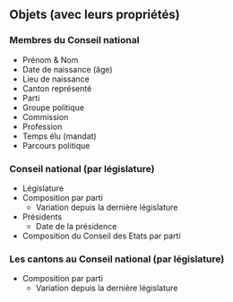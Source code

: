 ## Objets (avec leurs propriétés)

### Membres du Conseil national

- Prénom & Nom
- Date de naissance (âge)
- Lieu de naissance
- Canton représenté
- Parti
- Groupe politique
- Commission
- Profession
- Temps élu (mandat)
- Parcours politique

### Conseil national (par législature)

- Législature
- Composition par parti
    - Variation depuis la dernière législature
- Présidents
    - Date de la présidence
- Composition du Conseil des Etats par parti

### Les cantons au Conseil national (par législature)

- Composition par parti
    - Variation depuis la dernière législature 